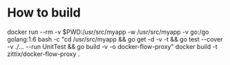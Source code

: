 How to build
============

docker run --rm -v $PWD:/usr/src/myapp -w /usr/src/myapp -v go:/go golang:1.6 bash -c "cd /usr/src/myapp && go get -d -v -t && go test --cover -v ./... --run UnitTest && go build -v -o docker-flow-proxy"
docker build -t zittix/docker-flow-proxy .